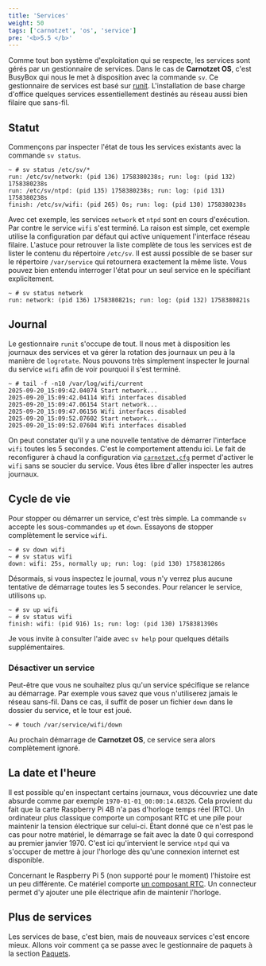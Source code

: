 ```yaml
---
title: 'Services'
weight: 50
tags: ['carnotzet', 'os', 'service']
pre: '<b>5.5 </b>'
---
```


Comme tout bon système d'exploitation qui se respecte, les services sont gérés
par un gestionnaire de services. Dans le cas de **Carnotzet OS**, c'est BusyBox
qui nous le met à disposition avec la commande `sv`. Ce gestionnaire de services
est basé sur [runit][runit]. L'installation de base charge d'office quelques
services essentiellement destinés au réseau aussi bien filaire que sans-fil.

## Statut

Commençons par inspecter l'état de tous les services existants avec la commande
`sv status`.

```
~ # sv status /etc/sv/*
run: /etc/sv/network: (pid 136) 1758380238s; run: log: (pid 132) 1758380238s
run: /etc/sv/ntpd: (pid 135) 1758380238s; run: log: (pid 131) 1758380238s
finish: /etc/sv/wifi: (pid 265) 0s; run: log: (pid 130) 1758380238s
```

Avec cet exemple, les services `network` et `ntpd` sont en cours d'exécution.
Par contre le service `wifi` s'est terminé. La raison est simple, cet exemple
utilise la configuration par défaut qui active uniquement l'interface réseau
filaire. L'astuce pour retrouver la liste complète de tous les services est de
lister le contenu du répertoire `/etc/sv`. Il est aussi possible de se baser sur
le répertoire `/var/service` qui retournera exactement la même liste. Vous
pouvez bien entendu interroger l'état pour un seul service en le spécifiant
explicitement.

```
~ # sv status network
run: network: (pid 136) 1758380821s; run: log: (pid 132) 1758380821s
```

## Journal

Le gestionnaire `runit` s'occupe de tout. Il nous met à disposition les journaux
des services et va gérer la rotation des journaux un peu à la manière de
`logrotate`. Nous pouvons très simplement inspecter le journal du service `wifi`
afin de voir pourquoi il s'est terminé.

```
~ # tail -f -n10 /var/log/wifi/current
2025-09-20_15:09:42.04074 Start network...
2025-09-20_15:09:42.04114 Wifi interfaces disabled
2025-09-20_15:09:47.06154 Start network...
2025-09-20_15:09:47.06156 Wifi interfaces disabled
2025-09-20_15:09:52.07602 Start network...
2025-09-20_15:09:52.07604 Wifi interfaces disabled
```

On peut constater qu'il y a une nouvelle tentative de démarrer l'interface
`wifi` toutes les 5 secondes. C'est le comportement attendu ici. Le fait de
reconfigurer à chaud la configuration via
[`carnotzet.cfg`](/carnotzet/03.settings/#carnotzetcfg) permet d'activer le
`wifi` sans se soucier du service. Vous êtes libre d'aller inspecter les autres
journaux.

## Cycle de vie

Pour stopper ou démarrer un service, c'est très simple. La commande `sv` accepte
les sous-commandes `up` et `down`. Essayons de stopper complètement le service
`wifi`.

```
~ # sv down wifi
~ # sv status wifi
down: wifi: 25s, normally up; run: log: (pid 130) 1758381286s
```

Désormais, si vous inspectez le journal, vous n'y verrez plus aucune tentative
de démarrage toutes les 5 secondes. Pour relancer le service, utilisons `up`.

```
~ # sv up wifi
~ # sv status wifi
finish: wifi: (pid 916) 1s; run: log: (pid 130) 1758381390s
```

Je vous invite à consulter l'aide avec `sv help` pour quelques détails
supplémentaires.

### Désactiver un service

Peut-être que vous ne souhaitez plus qu'un service spécifique se relance au
démarrage. Par exemple vous savez que vous n'utiliserez jamais le réseau
sans-fil. Dans ce cas, il suffit de poser un fichier `down` dans le dossier du
service, et le tour est joué.

```
~ # touch /var/service/wifi/down
```

Au prochain démarrage de **Carnotzet OS**, ce service sera alors complètement
ignoré.

## La date et l'heure

Il est possible qu'en inspectant certains journaux, vous découvriez une date
absurde comme par exemple `1970-01-01_00:00:14.68326`. Cela provient du fait que
la carte Raspberry Pi 4B n'a pas d'horloge temps réel (RTC). Un ordinateur plus
classique comporte un composant RTC et une pile pour maintenir la tension
électrique sur celui-ci. Étant donné que ce n'est pas le cas pour notre
matériel, le démarrage se fait avec la date 0 qui correspond au premier
janvier 1970. C'est ici qu'intervient le service `ntpd` qui va s'occuper de
mettre à jour l'horloge dès qu'une connexion internet est disponible.

Concernant le Raspberry Pi 5 (non supporté pour le moment) l'histoire est un peu
différente. Ce matériel comporte [un composant RTC][rtc]. Un connecteur permet
d'y ajouter une pile électrique afin de maintenir l'horloge.

## Plus de services

Les services de base, c'est bien, mais de nouveaux services c'est encore mieux.
Allons voir comment ça se passe avec le gestionnaire de paquets à la section
[Paquets](/carnotzet/06.packages.md).

[runit]: https://smarden.org/runit/
[rtc]:
  https://www.raspberrypi.com/documentation/computers/raspberry-pi.html#real-time-clock-rtc
